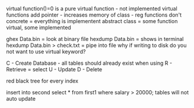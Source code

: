 virtual function()=0 is a pure virtual function - not implemented
virtual functions add pointer - increases memory of class - reg functions don't
concrete = everything is implementent
abstract class = some function virtual, some implemented

ghex Data.bin = look at binary file
hexdump Data.bin = shows in terminal
hexdump Data.bin > check.txt = pipe into file
why if writing to disk do you not want to use virtual keyword?

C - Create Database - all tables should already exist when using
R - Retrieve = select
U - Update
D - Delete

red black tree for every index

insert into second select * from first1 where salary > 20000;
    tables will not auto update

